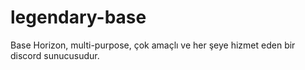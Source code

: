 # legendary-base
Base Horizon, multi-purpose, çok amaçlı ve her şeye hizmet eden bir discord sunucusudur.
